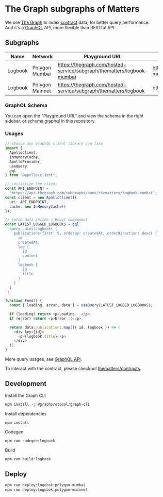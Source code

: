 # The Graph subgraphs of Matters

We use [The Graph](https://thegraph.com/) to index [contract](https://github.com/thematters/contracts) data, for better query performance. And it's a [GraphQL](https://graphql.org/) API, more flexible than RESTful API.

## Subgraphs

| Name    | Network         | Playground URL                                                         | API Endpoint                                                      |
| ------- | --------------- | ---------------------------------------------------------------------- | ----------------------------------------------------------------- |
| Logbook | Polygon Mumbai  | https://thegraph.com/hosted-service/subgraph/thematters/logbook-mumbai | https://api.thegraph.com/subgraphs/name/thematters/logbook-mumbai |
| Logbook | Polygon Mainnet | https://thegraph.com/hosted-service/subgraph/thematters/logbook        | https://api.thegraph.com/subgraphs/name/thematters/logbook        |

### GraphQL Schema

You can open the "Playground URL" and view the schema in the right sidebar, or [schema.graphql](./logbook/schema.graphql) in this repository.

### Usages

```ts
// choose any GraphQL client library you like
import {
  ApolloClient,
  InMemoryCache,
  ApolloProvider,
  useQuery,
  gql
} from "@apollo/client";

// initialize the client
const API_ENDPOINT =
  "https://api.thegraph.com/subgraphs/name/thematters/logbook-mumbai";
const client = new ApolloClient({
  uri: API_ENDPOINT,
  cache: new InMemoryCache()
});

// fetch data inside a React component
const LATEST_LOGGED_LOGBOOKS = gql`
  query LatestLogbooks {
    publications(first: 5, orderBy: createdAt, orderDirection: desc) {
      id
      createdAt
      log {
        id
        content
      }
      logbook {
        id
        title
      }
    }
  }
`;

function Feed() {
  const { loading, error, data } = useQuery(LATEST_LOGGED_LOGBOOKS);

  if (loading) return <p>Loading...</p>;
  if (error) return <p>Error :(</p>;

  return data.publications.map(({ id, logbook }) => (
    <div key={id}>
      <p>{logbook.title}</p>
    </div>
  ));
}
```

More query usages, see [GraphQL API](https://thegraph.com/docs/en/developer/graphql-api).

To interact with the contract, please checkout [thematters/contracts](https://github.com/thematters/contracts).

## Development

Install the Graph CLI

```bash
npm install -g @graphprotocol/graph-cli
```

Install dependencies

```bash
npm install
```

Codegen

```bash
npm run codegen:logbook
```

Build

```bash
npm run build:logbook
```

## Deploy

```bash
npm run deploy:logobok:polygon-mumbai
npm run deploy:logobok:polygon-mainnet
```
